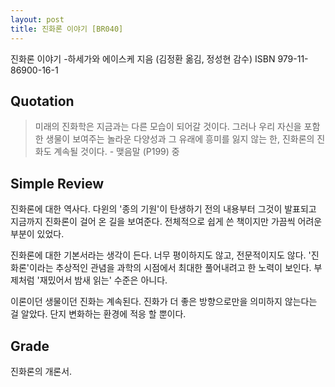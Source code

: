 ```yaml
---
layout: post
title: 진화론 이야기 [BR040]
---
```


진화론 이야기
-하세가와 에이스케 지음 (김정환 옮김, 정성현 감수)
ISBN 979-11-86900-16-1

## Quotation <i class="fa fa-quote-left" aria-hidden="true"></i>

>미래의 진화학은 지금과는 다른 모습이 되어갈 것이다. 그러나 우리 자신을 포함한 생물이 보여주는 놀라운 다양성과 그 유래에 흥미를 잃지 않는 한, 진화론의 진화도 계속될 것이다. - 맺음말 (P199) 중

## Simple Review <i class="fa fa-comment" aria-hidden="true"></i>

<span class="drop">진</span>화론에 대한 역사다. 다윈의 '종의 기원'이 탄생하기 전의 내용부터 그것이 발표되고 지금까지 진화론이 걸어 온 길을 보여준다. 전체적으로 쉽게 쓴 책이지만 가끔씩 어려운 부분이 있었다.

진화론에 대한 기본서라는 생각이 든다. 너무 평이하지도 않고, 전문적이지도 않다. '진화론'이라는 추상적인 관념을 과학의 시점에서 최대한 풀어내려고 한 노력이 보인다. 부제처럼 '재밌어서 밤새 읽는' 수준은 아니다.

이론이던 생물이던 진화는 계속된다. 진화가 더 좋은 방향으로만을 의미하지 않는다는 걸 알았다. <span class="em">단지 변화하는 환경에 적응 할 뿐이다.</span>

## Grade <i class="fa fa-paragraph" aria-hidden="true"></i>

<i class="fa fa-star" aria-hidden="true"></i>
<i class="fa fa-star" aria-hidden="true"></i>
<!-- <i class="fa fa-star" aria-hidden="true"></i> -->
<!-- <i class="fa fa-star" aria-hidden="true"></i> -->
<!-- <i class="fa fa-star-o" aria-hidden="true"></i> -->
<i class="fa fa-star-half-o" aria-hidden="true"></i>
<!-- <i class="fa fa-star-o" aria-hidden="true"></i> -->
<i class="fa fa-star-o" aria-hidden="true"></i>
<i class="fa fa-star-o" aria-hidden="true"></i>

진화론의 개론서.